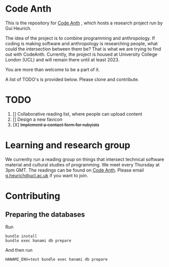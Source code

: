 # Code Anth

This is the repository for [Code Anth](https://code-anth.herokuapp.com) , which hosts a research project run by Gui Heurich.

The idea of the project is to combine programming and anthropology. If coding is making software and anthropology is researching people, what could the intersection between them be?
That is what we are trying to find out with CodeAnth. Currently, the project is housed at University College London (UCL) and will remain there until at least 2023. 

You are more than welcome to be a part of it.

A list of TODO's is provided below. Please clone and contribute.

# TODO

1. [] Collaborative reading list, where people can upload content
2. [] Design a new favicon
3. [X] ~~Implement a contact form for rubyists~~

# Learning and research group

We currenlty run a reading group on things that intersect technical software material and cultural studies of programming.
We meet every Thursday at 3pm GMT. The readings can be found on [Code Anth](https://code-anth.herokuapp.com).
Please email g.heurich@ucl.ac.uk if you want to join. 

# Contributing

## Preparing the databases

Run
```
bundle install
bundle exec hanami db prepare
```

And then run
```
HANAMI_ENV=test bundle exec hanami db prepare
```
